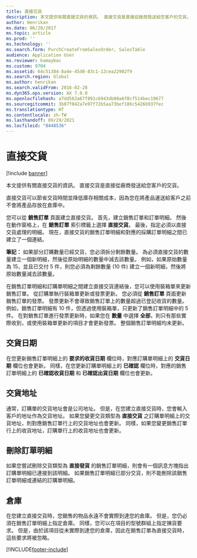 ```yaml
---
title: 直接交貨
description: 本文提供有關直接交貨的資訊。 直接交貨是直接從廠商發送給您客戶的交貨。
author: Henrikan
ms.date: 06/20/2017
ms.topic: article
ms.prod: ''
ms.technology: ''
ms.search.form: PurchCreateFromSalesOrder, SalesTable
audience: Application User
ms.reviewer: kamaybac
ms.custom: 9704
ms.assetid: 64c51384-8a4e-45d0-83c1-12cea22902f9
ms.search.region: Global
ms.author: henrikan
ms.search.validFrom: 2016-02-28
ms.dyn365.ops.version: AX 7.0.0
ms.openlocfilehash: a7dd562a67f891c6943db00a6f8cf514bec19677
ms.sourcegitcommit: 3b87f042a7e97f72b5aa73bef186c5426b937fec
ms.translationtype: HT
ms.contentlocale: zh-TW
ms.lasthandoff: 09/29/2021
ms.locfileid: "8448536"
---
```

# <a name="direct-deliveries"></a>直接交貨

[!include [banner](../includes/banner.md)]

本文提供有關直接交貨的資訊。 直接交貨是直接從廠商發送給您客戶的交貨。

直接交貨可以節省交貨時間並降低庫存相關成本，因為您在將產品運送給客戶之前不會將產品存放在倉庫中。  

您可以從 **銷售訂單** 頁面建立直接交貨。 首先，建立銷售訂單和訂單明細。 然後在動作窗格上，在 **銷售訂單** 索引標籤上選擇 **直接交貨**。 最後，指定必須以直接交貨處理的明細。 現在，直接交貨的銷售訂單明細和對應的採購訂單明細之間已建立了一個連結。  

**筆記：** 如果部分訂購數量已經交貨，您必須拆分剩餘數量。 為必須直接交貨的數量建立一個新明細，然後從原始明細的數量中減去該數量。 例如，如果原始數量為 15，並且已交付 5 件，則您必須為剩餘數量 (10 件) 建立一個新明細，然後將原始數量減去該數量。  

在銷售訂單明細和訂購單明細之間建立直接交貨連結後，您可以使用裝箱單來更新銷售訂單。 從訂購單執行裝箱單更新或發票更新。 您必須從 **銷售訂單** 頁面更新銷售訂單的發票。 發票更新不會導致銷售訂單上的數量超過已登記收貨的數量。 例如，銷售訂單明細有 10 件，但透過使用裝箱單，只更新了銷售訂單明細中的 5 件。 在對銷售訂單進行發票更新時，如果您在 **數量** 中選擇 **全部**，則只有那些實際收到，或使用裝箱單更新的項目才會更新發票。 整個銷售訂單明細均未更新。

## <a name="delivery-date"></a>交貨日期
在您更新銷售訂單明細上的 **要求的收貨日期** 欄位時，對應訂購單明細上的 **交貨日期** 欄位也會更新。 同樣，在您更新訂購單明細上的 **已確認** 欄位時，對應的銷售訂單明細上的 **已確認收貨日期** 和 **已確認出貨日期** 欄位也會更新。

## <a name="delivery-address"></a>交貨地址
通常，訂購單的交貨地址會是公司地址。 但是，在您建立直接交貨時，您會輸入客戶的地址作為交貨地址。 如果您變更交貨類型為 **直接交貨** 之訂購單明細上的交貨地址，則對應銷售訂單行上的交貨地址也會更新。 同樣，如果您變更銷售訂單行上的收貨地址，訂購單行上的收貨地址也會更新。

## <a name="deleting-order-lines"></a>刪除訂單明細
如果您嘗試刪除交貨類型為 **直接發貨** 的銷售訂單明細，則會有一個訊息方塊指出訂購單明細已連接到該明細。 如果銷售訂單明細已部分交貨，則不能刪除該銷售訂單明細或連結的訂購單明細。

## <a name="warehouse"></a>倉庫
在您建立直接交貨時，您銷售的物品永遠不會實際到達您的倉庫。 但是，您仍必須在銷售訂單明細上指定倉庫。 同樣，您可以在項目的型號群組上指定揀貨要求。 但是，由於該項目從未實際到達您的倉庫，因此在銷售訂單為直接交貨時，這些要求將被忽略。





[!INCLUDE[footer-include](../../includes/footer-banner.md)]